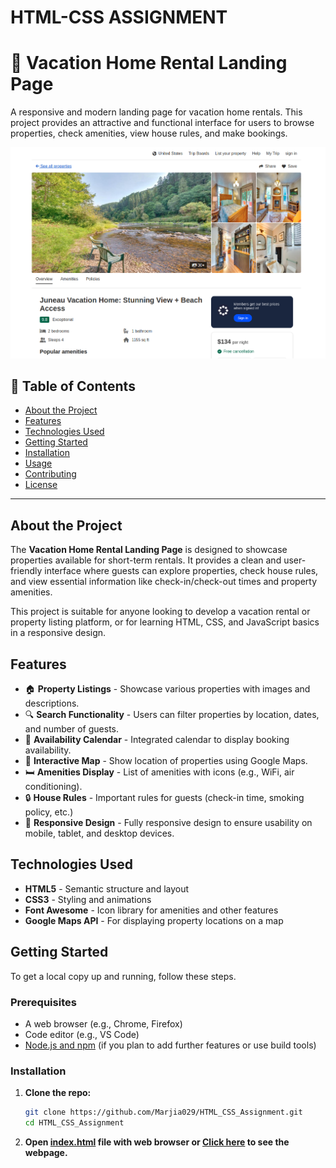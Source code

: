# HTML-CSS ASSIGNMENT



# 🏡 Vacation Home Rental Landing Page

A responsive and modern landing page for vacation home rentals. This project provides an attractive and functional interface for users to browse properties, check amenities, view house rules, and make bookings.

![Screenshot of the Landing Page](./assets/web-page-demo.png)

## 📜 Table of Contents

- [About the Project](#about-the-project)
- [Features](#features)
- [Technologies Used](#technologies-used)
- [Getting Started](#getting-started)
- [Installation](#installation)
- [Usage](#usage)
- [Contributing](#contributing)
- [License](#license)

---

## About the Project

The **Vacation Home Rental Landing Page** is designed to showcase properties available for short-term rentals. It provides a clean and user-friendly interface where guests can explore properties, check house rules, and view essential information like check-in/check-out times and property amenities.

This project is suitable for anyone looking to develop a vacation rental or property listing platform, or for learning HTML, CSS, and JavaScript basics in a responsive design.

## Features

- 🏠 **Property Listings** - Showcase various properties with images and descriptions.
- 🔍 **Search Functionality** - Users can filter properties by location, dates, and number of guests.
- 📅 **Availability Calendar** - Integrated calendar to display booking availability.
- 📌 **Interactive Map** - Show location of properties using Google Maps.
- 🛏️ **Amenities Display** - List of amenities with icons (e.g., WiFi, air conditioning).
- 🔒 **House Rules** - Important rules for guests (check-in time, smoking policy, etc.)
- 📱 **Responsive Design** - Fully responsive design to ensure usability on mobile, tablet, and desktop devices.

## Technologies Used

- **HTML5** - Semantic structure and layout
- **CSS3** - Styling and animations
- **Font Awesome** - Icon library for amenities and other features
- **Google Maps API** - For displaying property locations on a map

## Getting Started

To get a local copy up and running, follow these steps.

### Prerequisites

- A web browser (e.g., Chrome, Firefox)
- Code editor (e.g., VS Code)
- [Node.js and npm](https://nodejs.org/) (if you plan to add further features or use build tools)

### Installation

1. **Clone the repo:**
   ```bash
   git clone https://github.com/Marjia029/HTML_CSS_Assignment.git
   cd HTML_CSS_Assignment
2. **Open [index.html](/index.html) file with web browser or [Click here](https://marjia029.github.io/HTML_CSS_Assignment/) to see the webpage.**
